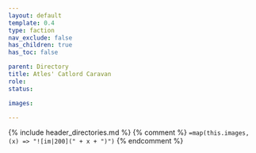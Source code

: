 ```yaml
---
layout: default
template: 0.4
type: faction
nav_exclude: false
has_children: true
has_toc: false

parent: Directory
title: Atles' Catlord Caravan
role: 
status: 

images: 

---
```


{% include header_directories.md %}
{% comment %}
`=map(this.images, (x) => "![im|200](" + x + ")")`
{% endcomment %}
